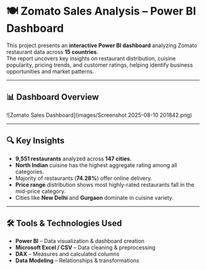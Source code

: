 # 🍽️ Zomato Sales Analysis – Power BI Dashboard

This project presents an **interactive Power BI dashboard** analyzing Zomato restaurant data across **15 countries**.  
The report uncovers key insights on restaurant distribution, cuisine popularity, pricing trends, and customer ratings, helping identify business opportunities and market patterns.

---

## 📊 Dashboard Overview
![Zomato Sales Dashboard](images/Screenshot 2025-08-10 201842.png)

---

## 🔍 Key Insights
- **9,551 restaurants** analyzed across **147 cities**.
- **North Indian** cuisine has the highest aggregate rating among all categories.
- Majority of restaurants (**74.28%**) offer online delivery.
- **Price range** distribution shows most highly-rated restaurants fall in the mid-price category.
- Cities like **New Delhi** and **Gurgaon** dominate in cuisine variety.

---

## 🛠 Tools & Technologies Used
- **Power BI** – Data visualization & dashboard creation
- **Microsoft Excel / CSV** – Data cleaning & preprocessing
- **DAX** – Measures and calculated columns
- **Data Modeling** – Relationships & transformations


